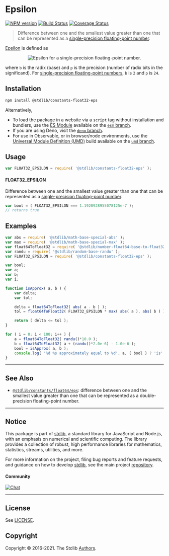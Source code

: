 <!--

@license Apache-2.0

Copyright (c) 2018 The Stdlib Authors.

Licensed under the Apache License, Version 2.0 (the "License");
you may not use this file except in compliance with the License.
You may obtain a copy of the License at

   http://www.apache.org/licenses/LICENSE-2.0

Unless required by applicable law or agreed to in writing, software
distributed under the License is distributed on an "AS IS" BASIS,
WITHOUT WARRANTIES OR CONDITIONS OF ANY KIND, either express or implied.
See the License for the specific language governing permissions and
limitations under the License.

-->

# Epsilon

[![NPM version][npm-image]][npm-url] [![Build Status][test-image]][test-url] [![Coverage Status][coverage-image]][coverage-url] <!-- [![dependencies][dependencies-image]][dependencies-url] -->

> Difference between one and the smallest value greater than one that can be represented as a [single-precision floating-point number][ieee754].

<section class="intro">

[Epsilon][machine-epsilon] is defined as

<!-- <equation class="equation" label="eq:epsilon_float32" align="center" raw="\epsilon = b^{-(p-1)}" alt="Epsilon for a single-precision floating-point number."> -->

<div class="equation" align="center" data-raw-text="\epsilon = b^{-(p-1)}" data-equation="eq:epsilon_float32">
    <img src="https://cdn.jsdelivr.net/gh/stdlib-js/stdlib@5d87cc7cb2c58aeb732872f89562d2c89571cc8a/lib/node_modules/@stdlib/constants/float32/eps/docs/img/equation_epsilon_float32.svg" alt="Epsilon for a single-precision floating-point number.">
    <br>
</div>

<!-- </equation> -->

where `b` is the radix (base) and `p` is the precision (number of radix bits in the significand). For [single-precision floating-point numbers][ieee754], `b` is `2` and `p` is `24`.

</section>

<!-- /.intro -->

<section class="installation">

## Installation

```bash
npm install @stdlib/constants-float32-eps
```

Alternatively,

-   To load the package in a website via a `script` tag without installation and bundlers, use the [ES Module][es-module] available on the [`esm` branch][esm-url].
-   If you are using Deno, visit the [`deno` branch][deno-url].
-   For use in Observable, or in browser/node environments, use the [Universal Module Definition (UMD)][umd] build available on the [`umd` branch][umd-url].

</section>

<section class="usage">

## Usage

```javascript
var FLOAT32_EPSILON = require( '@stdlib/constants-float32-eps' );
```

#### FLOAT32_EPSILON

Difference between one and the smallest value greater than one that can be represented as a [single-precision floating-point number][ieee754].

```javascript
var bool = ( FLOAT32_EPSILON === 1.1920928955078125e-7 );
// returns true
```

</section>

<!-- /.usage -->

<section class="examples">

## Examples

<!-- eslint no-undef: "error" -->

```javascript
var abs = require( '@stdlib/math-base-special-abs' );
var max = require( '@stdlib/math-base-special-max' );
var float64ToFloat32 = require( '@stdlib/number-float64-base-to-float32' );
var randu = require( '@stdlib/random-base-randu' );
var FLOAT32_EPSILON = require( '@stdlib/constants-float32-eps' );

var bool;
var a;
var b;
var i;

function isApprox( a, b ) {
    var delta;
    var tol;

    delta = float64ToFloat32( abs( a - b ) );
    tol = float64ToFloat32( FLOAT32_EPSILON * max( abs( a ), abs( b ) ) );

    return ( delta <= tol );
}

for ( i = 0; i < 100; i++ ) {
    a = float64ToFloat32( randu()*10.0 );
    b = float64ToFloat32( a + (randu()*2.0e-6) - 1.0e-6 );
    bool = isApprox( a, b );
    console.log( '%d %s approximately equal to %d', a, ( bool ) ? 'is' : 'is not', b );
}
```

</section>

<!-- /.examples -->

<!-- Section for related `stdlib` packages. Do not manually edit this section, as it is automatically populated. -->

<section class="related">

* * *

## See Also

-   <span class="package-name">[`@stdlib/constants/float64/eps`][@stdlib/constants/float64/eps]</span><span class="delimiter">: </span><span class="description">difference between one and the smallest value greater than one that can be represented as a double-precision floating-point number.</span>

</section>

<!-- /.related -->

<!-- Section for all links. Make sure to keep an empty line after the `section` element and another before the `/section` close. -->


<section class="main-repo" >

* * *

## Notice

This package is part of [stdlib][stdlib], a standard library for JavaScript and Node.js, with an emphasis on numerical and scientific computing. The library provides a collection of robust, high performance libraries for mathematics, statistics, streams, utilities, and more.

For more information on the project, filing bug reports and feature requests, and guidance on how to develop [stdlib][stdlib], see the main project [repository][stdlib].

#### Community

[![Chat][chat-image]][chat-url]

---

## License

See [LICENSE][stdlib-license].


## Copyright

Copyright &copy; 2016-2021. The Stdlib [Authors][stdlib-authors].

</section>

<!-- /.stdlib -->

<!-- Section for all links. Make sure to keep an empty line after the `section` element and another before the `/section` close. -->

<section class="links">

[npm-image]: http://img.shields.io/npm/v/@stdlib/constants-float32-eps.svg
[npm-url]: https://npmjs.org/package/@stdlib/constants-float32-eps

[test-image]: https://github.com/stdlib-js/constants-float32-eps/actions/workflows/test.yml/badge.svg
[test-url]: https://github.com/stdlib-js/constants-float32-eps/actions/workflows/test.yml

[coverage-image]: https://img.shields.io/codecov/c/github/stdlib-js/constants-float32-eps/main.svg
[coverage-url]: https://codecov.io/github/stdlib-js/constants-float32-eps?branch=main

<!--

[dependencies-image]: https://img.shields.io/david/stdlib-js/constants-float32-eps.svg
[dependencies-url]: https://david-dm.org/stdlib-js/constants-float32-eps/main

-->

[umd]: https://github.com/umdjs/umd
[es-module]: https://developer.mozilla.org/en-US/docs/Web/JavaScript/Guide/Modules

[deno-url]: https://github.com/stdlib-js/constants-float32-eps/tree/deno
[umd-url]: https://github.com/stdlib-js/constants-float32-eps/tree/umd
[esm-url]: https://github.com/stdlib-js/constants-float32-eps/tree/esm

[chat-image]: https://img.shields.io/gitter/room/stdlib-js/stdlib.svg
[chat-url]: https://gitter.im/stdlib-js/stdlib/

[stdlib]: https://github.com/stdlib-js/stdlib

[stdlib-authors]: https://github.com/stdlib-js/stdlib/graphs/contributors

[stdlib-license]: https://raw.githubusercontent.com/stdlib-js/constants-float32-eps/main/LICENSE

[ieee754]: https://en.wikipedia.org/wiki/IEEE_754-1985

[machine-epsilon]: https://en.wikipedia.org/wiki/Machine_epsilon

<!-- <related-links> -->

[@stdlib/constants/float64/eps]: https://github.com/stdlib-js/constants-float64-eps

<!-- </related-links> -->

</section>

<!-- /.links -->
